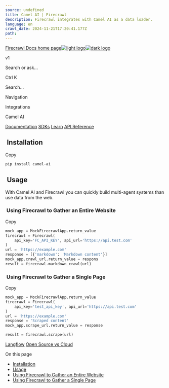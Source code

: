 ```yaml
---
source: undefined
title: Camel AI | Firecrawl
description: Firecrawl integrates with Camel AI as a data loader.
language: en
crawl_date: 2024-11-21T17:20:41.177Z
path: 
---
```


[Firecrawl Docs home page![light logo](https://mintlify.s3-us-west-1.amazonaws.com/firecrawl/logo/light.svg)![dark logo](https://mintlify.s3-us-west-1.amazonaws.com/firecrawl/logo/dark.svg)](https://firecrawl.dev)

v1

Search or ask...

Ctrl K

Search...

Navigation

Integrations

Camel AI

[Documentation](/introduction) [SDKs](/sdks/overview) [Learn](https://www.firecrawl.dev/blog/category/tutorials) [API Reference](/api-reference/introduction)

## [​](\#installation)  Installation

Copy

```bash
pip install camel-ai

```

## [​](\#usage)  Usage

With Camel AI and Firecrawl you can quickly build multi-agent systems than use data from the web.

### [​](\#using-firecrawl-to-gather-an-entire-website)  Using Firecrawl to Gather an Entire Website

Copy

```python
mock_app = MockFirecrawlApp.return_value
firecrawl = Firecrawl(
    api_key='FC_API_KEY', api_url='https://api.test.com'
)
url = 'https://example.com'
response = [{'markdown': 'Markdown content'}]
mock_app.crawl_url.return_value = respons
result = firecrawl.markdown_crawl(url)

```

### [​](\#using-firecrawl-to-gather-a-single-page)  Using Firecrawl to Gather a Single Page

Copy

```python
mock_app = MockFirecrawlApp.return_value
firecrawl = Firecrawl(
    api_key='test_api_key', api_url='https://api.test.com'
)
url = 'https://example.com'
response = 'Scraped content'
mock_app.scrape_url.return_value = response

result = firecrawl.scrape(url)

```

[Langflow](/integrations/langflow) [Open Source vs Cloud](/contributing/open-source-or-cloud)

On this page

- [Installation](#installation)
- [Usage](#usage)
- [Using Firecrawl to Gather an Entire Website](#using-firecrawl-to-gather-an-entire-website)
- [Using Firecrawl to Gather a Single Page](#using-firecrawl-to-gather-a-single-page)

